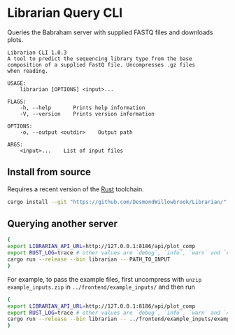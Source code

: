 # Librarian Query CLI

Queries the Babraham server with supplied FASTQ files and downloads plots.

```
Librarian CLI 1.0.3
A tool to predict the sequencing library type from the base composition of a supplied FastQ file. Uncompresses .gz files
when reading.

USAGE:
    librarian [OPTIONS] <input>...

FLAGS:
    -h, --help       Prints help information
    -V, --version    Prints version information

OPTIONS:
    -o, --output <outdir>    Output path

ARGS:
    <input>...    List of input files
```

## Install from source
Requires a recent version of the [Rust](https://rust-lang.org) toolchain. 
```bash
cargo install --git "https://github.com/DesmondWillowbrook/Librarian/" cli
```

## Querying another server
```bash
(
export LIBRARIAN_API_URL=http://127.0.0.1:8186/api/plot_comp
export RUST_LOG=trace # other values are `debug`, `info`, `warn` and `error` - default is `info`
cargo run --release --bin librarian -- PATH_TO_INPUT
)
```

For example, to pass the example files, first uncompress with `unzip example_inputs.zip` in `../frontend/example_inputs/` and then run 
```bash
(
export LIBRARIAN_API_URL=http://127.0.0.1:8186/api/plot_comp
export RUST_LOG=trace # other values are `debug`, `info`, `warn` and `error` - default is `info`
cargo run --release --bin librarian -- ../frontend/example_inputs/example_inputs/*
)
```